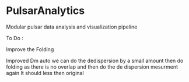 # PulsarAnalytics
Modular pulsar data analysis and visualization pipeline

To Do :

Improve the Folding


Improved Dm auto
we can do the dedispersion by a small amount then do folding as there is no overlap and then do the de dispersion mesurment again  It should less then original